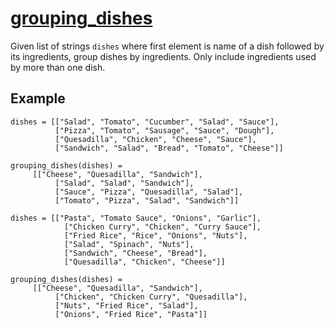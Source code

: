 # [grouping_dishes](./grouping_dishes.py)
Given list of strings `dishes` where first element is name of a dish followed by its ingredients, group dishes by ingredients. Only include ingredients used by more than one dish.

## Example
```
dishes = [["Salad", "Tomato", "Cucumber", "Salad", "Sauce"],
          ["Pizza", "Tomato", "Sausage", "Sauce", "Dough"],
          ["Quesadilla", "Chicken", "Cheese", "Sauce"],
          ["Sandwich", "Salad", "Bread", "Tomato", "Cheese"]]

grouping_dishes(dishes) = 
	 [["Cheese", "Quesadilla", "Sandwich"],
          ["Salad", "Salad", "Sandwich"],
          ["Sauce", "Pizza", "Quesadilla", "Salad"],
          ["Tomato", "Pizza", "Salad", "Sandwich"]]

dishes = [["Pasta", "Tomato Sauce", "Onions", "Garlic"],
            ["Chicken Curry", "Chicken", "Curry Sauce"],
            ["Fried Rice", "Rice", "Onions", "Nuts"],
            ["Salad", "Spinach", "Nuts"],
            ["Sandwich", "Cheese", "Bread"],
            ["Quesadilla", "Chicken", "Cheese"]]

grouping_dishes(dishes) =
	 [["Cheese", "Quesadilla", "Sandwich"],
          ["Chicken", "Chicken Curry", "Quesadilla"],
          ["Nuts", "Fried Rice", "Salad"],
          ["Onions", "Fried Rice", "Pasta"]]

```
